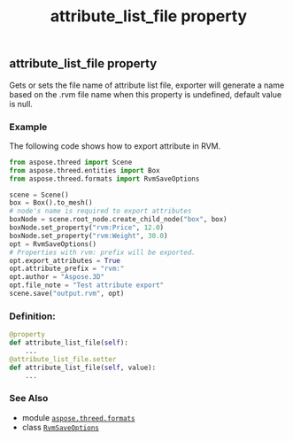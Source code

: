 ﻿---
title: attribute_list_file property
second_title: Aspose.3D for Python via .NET API References
description: 
type: docs
weight: 30
url: /aspose.threed.formats/rvmsaveoptions/attribute_list_file/
is_root: false
---

## attribute_list_file property


Gets or sets the file name of attribute list file, exporter will generate a name based on the .rvm file name when this property is undefined, default value is null.

### Example 


The following code shows how to export attribute in RVM. 
		
```python
from aspose.threed import Scene
from aspose.threed.entities import Box
from aspose.threed.formats import RvmSaveOptions

scene = Scene()
box = Box().to_mesh()
# node's name is required to export attributes
boxNode = scene.root_node.create_child_node("box", box)
boxNode.set_property("rvm:Price", 12.0)
boxNode.set_property("rvm:Weight", 30.0)
opt = RvmSaveOptions()
# Properties with rvm: prefix will be exported.
opt.export_attributes = True
opt.attribute_prefix = "rvm:"
opt.author = "Aspose.3D"
opt.file_note = "Test attribute export"
scene.save("output.rvm", opt)

```
### Definition:
```python
@property
def attribute_list_file(self):
    ...
@attribute_list_file.setter
def attribute_list_file(self, value):
    ...
```

### See Also
* module [`aspose.threed.formats`](../../)
* class [`RvmSaveOptions`](/3d/python-net/aspose.threed.formats/rvmsaveoptions)
